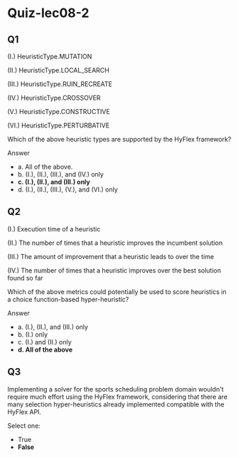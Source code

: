 # Quiz-lec08-2

## Q1

(I.) HeuristicType.MUTATION

(II.) HeuristicType.LOCAL_SEARCH

(III.) HeuristicType.RUIN_RECREATE

(IV.) HeuristicType.CROSSOVER

(V.) HeuristicType.CONSTRUCTIVE

(VI.) HeuristicType.PERTURBATIVE

Which of the above heuristic types are supported by the HyFlex framework?

Answer

-   a. All of the above.
-   b. (I.), (II.), (III.), and (IV.) only
-   **c. (I.), (II.), and (III.) only**
-   d. (I.), (II.), (III.), (V.), and (VI.) only

##  Q2

(I.) Execution time of a heuristic

(II.) The number of times that a heuristic improves the incumbent solution

(III.) The amount of improvement that a heuristic leads to over the time

(IV.) The number of times that a heuristic improves over the best solution found so far

Which of the above metrics could potentially be used to score heuristics in a choice function-based hyper-heuristic?

Answer

-   a. (I.), (II.), and (III.) only
-   b. (I.) only
-   c. (I.) and (II.) only
-   **d. All of the above**

## Q3

Implementing a solver for the sports scheduling problem domain wouldn't require much effort using the HyFlex framework, considering that there are many selection hyper-heuristics already implemented compatible with the HyFlex API.

Select one:

-   True 
-   **False**

